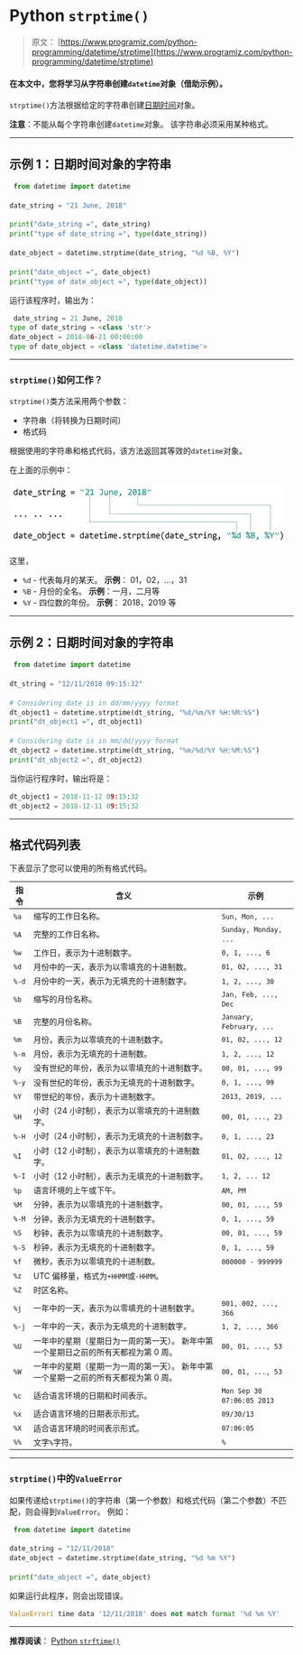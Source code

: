 # Python `strptime()`

> 原文： [https://www.programiz.com/python-programming/datetime/strptime](https://www.programiz.com/python-programming/datetime/strptime)

#### 在本文中，您将学习从字符串创建`datetime`对象（借助示例）。

`strptime()`方法根据给定的字符串创建[日期时间](/python-programming/datetime#datetime)对象。

**注意**：不能从每个字符串创建`datetime`对象。 该字符串必须采用某种格式。

* * *

## 示例 1：日期时间对象的字符串

```py
 from datetime import datetime

date_string = "21 June, 2018"

print("date_string =", date_string)
print("type of date_string =", type(date_string))

date_object = datetime.strptime(date_string, "%d %B, %Y")

print("date_object =", date_object)
print("type of date_object =", type(date_object)) 
```

运行该程序时，输出为：

```py
 date_string = 21 June, 2018
type of date_string = <class 'str'>
date_object = 2018-06-21 00:00:00
type of date_object = <class 'datetime.datetime'> 
```

* * *

### `strptime()`如何工作？

`strptime()`类方法采用两个参数：

*   字符串（将转换为日期时间）
*   格式码

根据使用的字符串和格式代码，该方法返回其等效的`datetime`对象。

在上面的示例中：

![How strptime() works in Python?](img/0115f8704c03635ff3fd4f66c222c81a.png)

这里，

*   `%d` - 代表每月的某天。 **示例**： 01，02，...，31
*   `%B` - 月份的全名。 **示例**：一月，二月等
*   `%Y` - 四位数的年份。 **示例**： 2018，2019 等

* * *

## 示例 2：日期时间对象的字符串

```py
 from datetime import datetime

dt_string = "12/11/2018 09:15:32"

# Considering date is in dd/mm/yyyy format
dt_object1 = datetime.strptime(dt_string, "%d/%m/%Y %H:%M:%S")
print("dt_object1 =", dt_object1)

# Considering date is in mm/dd/yyyy format
dt_object2 = datetime.strptime(dt_string, "%m/%d/%Y %H:%M:%S")
print("dt_object2 =", dt_object2) 
```

当你运行程序时，输出将是：

```py
dt_object1 = 2018-11-12 09:15:32
dt_object2 = 2018-12-11 09:15:32 
```

* * *

## 格式代码列表

下表显示了您可以使用的所有格式代码。

| **指令** | **含义** | **示例** |
| --- | --- | --- |
| `%a` | 缩写的工作日名称。 | `Sun, Mon, ...` |
| `%A` | 完整的工作日名称。 | `Sunday, Monday, ...` |
| `%w` | 工作日，表示为十进制数字。 | `0, 1, ..., 6` |
| `%d` | 月份中的一天，表示为以零填充的十进制数。 | `01, 02, ..., 31` |
| `%-d` | 月份中的一天，表示为无填充的十进制数字。 | `1, 2, ..., 30` |
| `%b` | 缩写的月份名称。 | `Jan, Feb, ..., Dec` |
| `%B` | 完整的月份名称。 | `January, February, ...` |
| `%m` | 月份，表示为以零填充的十进制数字。 | `01, 02, ..., 12` |
| `%-m` | 月份，表示为无填充的十进制数。 | `1, 2, ..., 12` |
| `%y` | 没有世纪的年份，表示为以零填充的十进制数字。 | `00, 01, ..., 99` |
| `%-y` | 没有世纪的年份，表示为无填充的十进制数字。 | `0, 1, ..., 99` |
| `%Y` | 带世纪的年份，表示为十进制数字。 | `2013, 2019, ...` |
| `%H` | 小时（24 小时制），表示为以零填充的十进制数字。 | `00, 01, ..., 23` |
| `%-H` | 小时（24 小时制），表示为无填充的十进制数字。 | `0, 1, ..., 23` |
| `%I` | 小时（12 小时制），表示为以零填充的十进制数字。 | `01, 02, ..., 12` |
| `%-I` | 小时（12 小时制），表示为无填充的十进制数字。 | `1, 2, ... 12` |
| `%p` | 语言环境的上午或下午。 | `AM, PM` |
| `%M` | 分钟，表示为以零填充的十进制数字。 | `00, 01, ..., 59` |
| `%-M` | 分钟，表示为无填充的十进制数字。 | `0, 1, ..., 59` |
| `%S` | 秒钟，表示为以零填充的十进制数字。 | `00, 01, ..., 59` |
| `%-S` | 秒钟，表示为无填充的十进制数字。 | `0, 1, ..., 59` |
| `%f` | 微秒，表示为以零填充的十进制数。 | `000000 - 999999` |
| `%z` | UTC 偏移量，格式为`+HHMM`或`-HHMM`。 | ` ` |
| `%Z` | 时区名称。 | ` ` |
| `%j` | 一年中的一天，表示为以零填充的十进制数字。 | `001, 002, ..., 366` |
| `%-j` | 一年中的一天，表示为无填充的十进制数字。 | `1, 2, ..., 366` |
| `%U` | 一年中的星期（星期日为一周的第一天）。 新年中第一个星期日之前的所有天都视为第 0 周。 | `00, 01, ..., 53` |
| `%W` | 一年中的星期（星期一为一周的第一天）。 新年中第一个星期一之前的所有天都视为第 0 周。 | `00, 01, ..., 53` |
| `%c` | 适合语言环境的日期和时间表示。 | `Mon Sep 30 07:06:05 2013` |
| `%x` | 适合语言环境的日期表示形式。 | `09/30/13` |
| `%X` | 适合语言环境的时间表示形式。 | `07:06:05` |
| `%%` | 文字`%`字符。 | `%` |

* * *

### `strptime()`中的`ValueError`

如果传递给`strptime()`的字符串（第一个参数）和格式代码（第二个参数）不匹配，则会得到`ValueError`。 例如：

```py
 from datetime import datetime

date_string = "12/11/2018"
date_object = datetime.strptime(date_string, "%d %m %Y")

print("date_object =", date_object) 
```

如果运行此程序，则会出现错误。

```py
ValueError: time data '12/11/2018' does not match format '%d %m %Y' 
```

* * *

**推荐阅读**： [Python `strftime()`](/python-programming/datetime/strftime)